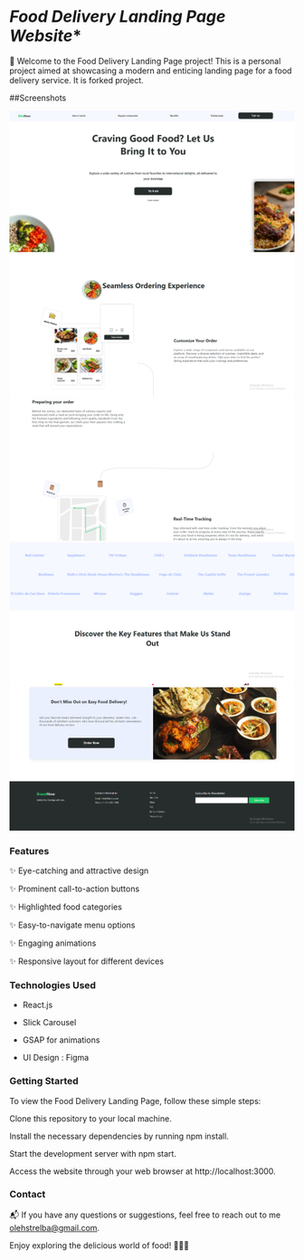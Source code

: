  # *Food Delivery Landing Page Website**
👋 Welcome to the Food Delivery Landing Page project! This is a personal project aimed at showcasing a modern and enticing landing page for a food delivery service. It is forked project.

##Screenshots

![Home page](./Screenshot_1.png?raw=true "Home page")
![Home page](./Screenshot_2.png?raw=true "Home page")
![Home page](./Screenshot_3.png?raw=true "Home page")
![Home page](./Screenshot_4.png?raw=true "Home page")
![Home page](./Screenshot_5.png?raw=true "Home page")

### **Features**

✨ Eye-catching and attractive design

✨ Prominent call-to-action buttons

✨ Highlighted food categories

✨ Easy-to-navigate menu options

✨ Engaging animations

✨ Responsive layout for different devices

### Technologies Used

- React.js

- Slick Carousel

- GSAP for animations

- UI Design : Figma

### Getting Started

To view the Food Delivery Landing Page, follow these simple steps:

Clone this repository to your local machine.

Install the necessary dependencies by running npm install.

Start the development server with npm start.

Access the website through your web browser at http://localhost:3000.

### Contact

📬 If you have any questions or suggestions, feel free to reach out to me olehstrelba@gmail.com.

Enjoy exploring the delicious world of food! 🍔🍕🥗

